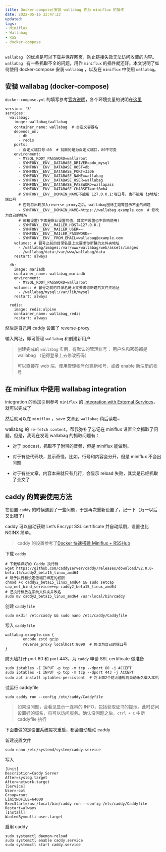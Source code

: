 ```yaml
---
title: Docker-compose|安装 wallabag 作为 miniflux 的插件
date: 2022-05-16 13:47:23
updated:
tags:
- Miniflux
- Wallabag
- RSS
- docker-compose
---
```


`wallabag ` 的优点是可以下载并保存网页，防止链接失效无法访问收藏的内容。`wallabag ` 有一些抓取不全的问题，用作 `miniflux` 的插件就还好。本文说明了如何使用 docker-compose 安装 `wallabag` ，以及在 `miniflux` 中使用 `wallabag`。

<!--more-->

## 安装 wallabag (docker-compose)

`docker-compose.yml` 的填写参考[官方说明](https://github.com/wallabag/docker#docker-compose)，各个环境变量的说明在[这里](https://github.com/wallabag/docker#environment-variables)

```
version: '3'
services:
  wallabag:
    image: wallabag/wallabag  
    container_name: wallabag  # 自定义容器名
    depends_on:    
      - db
      - redis
    ports:
      - 自定义端口号:80  # 前面的是为自定义端口，80不可变
    environment:
      - MYSQL_ROOT_PASSWORD=wallaroot
      - SYMFONY__ENV__DATABASE_DRIVER=pdo_mysql
      - SYMFONY__ENV__DATABASE_HOST=db
      - SYMFONY__ENV__DATABASE_PORT=3306
      - SYMFONY__ENV__DATABASE_NAME=wallabag
      - SYMFONY__ENV__DATABASE_USER=wallabag
      - SYMFONY__ENV__DATABASE_PASSWORD=wallapass
      - SYMFONY__ENV__DATABASE_CHARSET=utf8mb4
      # SYMFONY__ENV__DOMAIN_NAME不能用 127.0.0.1:端口号，也不能用 ip地址:端口号
      # 否则将出现加入reverse proxy之后，wallabag图标主题等显示不全的问题
      - SYMFONY__ENV__DOMAIN_NAME=https://wallabag.example.com  # 修改为自己的域名
      # 邮箱设置(下面是默认设置的值，其实不设置也不影响使用)
      - SYMFONY__ENV__MAILER_HOST=127.0.0.1
      - SYMFONY__ENV__MAILER_USER=~
      - SYMFONY__ENV__MAILER_PASSWORD=~
      - SYMFONY__ENV__FROM_EMAIL=wallabag@example.com
    volumes: # 冒号之前的目录名是上文要求你新建的文件夹地址
      - /wallabag/images:/var/www/wallabag/web/assets/images
      - /wallabag/data:/var/www/wallabag/data
    restart: always

  db:
    image: mariadb
    container_name: wallabag_mariadb
    environment:
      - MYSQL_ROOT_PASSWORD=wallaroot
    volumes: # 冒号之前的目录名是上文要求你新建的文件夹地址
      - /wallabag/mysql:/var/lib/mysql
    restart: always

  redis:
    image: redis:alpine
    container_name: wallabag_redis
    restart: always
```

然后是自己用 caddy 设置了 reverse-proxy

输入网址，即可管理 `wallabag` 和创建新用户

> 创建完成的 `wallabag` 实例，有默认的管理帐号： 用户名和密码都是 wallabag （记得登录上去修改密码）
>
> 可以直接在 web 端，使用管理帐号创建新帐号，或者 enable 新注册的帐号

## 在 miniflux 中使用 wallabag integration

integration 的添加引用参考 `miniflux` 的 [Integration with External Services](https://miniflux.app/docs/services.html#wallabag)，就可以完成了

然后就可以在 `miniflux` ，save 文章到 `wallabag` 稍后读啦~

wallabag 的 `re-fetch content`，帮我弥补了忘记在 miniflux 设置全文抓取了问题。但是，我现在发现 wallabag 的抓取问题有：

* 对于 podcast，抓取不了附带的音频，但是 miniflux 能做到。

* 对于有些代码块，显示奇怪，比如，行号和内容会分开，但是 miniflux 不会出问题

* 对于有些文章，内容本来就只有几行，会显示 reload 失败，其实是已经抓取了全文了

## caddy 的简要使用方法
在设置 `caddy` 的时候遇到了一些问题，于是再次重新设置了，记一下（万一以后又出错了）

caddy 可以自动获取 Let’s Encrypt SSL certificate 并自动续期，设置也比 NGINX 简单。 

> caddy 的设置参考了[Docker 快速搭建 Miniflux + RSSHub](https://www.jkg.tw/p3246/)

下载 `caddy`
```
# 下载编译好的 Caddy 执行档
wget https://github.com/caddyserver/caddy/releases/download/v2.0.0-beta.15/caddy2_beta15_linux_amd64
# 赋予执行和设定低端口绑定的权限
chmod +x caddy2_beta15_linux_amd64 && sudo setcap cap_net_bind_service=+ep caddy2_beta15_linux_amd64
# 把执行档放在系统文件夹并改名
sudo mv caddy2_beta15_linux_amd64 /usr/local/bin/caddy
```

创建 `caddyfile`
```
sudo mkdir /etc/caddy && sudo nano /etc/caddy/Caddyfile
```

写入 `caddyfile`
```
wallabag.example.com {
        encode zstd gzip
        reverse_proxy localhost:8090  # 修改为自己的端口号
}
```

防火墙打开 port 80 和 port 443，为 `caddy` 申请 SSL certificate 做准备
```
sudo iptables -I INPUT -p tcp -m tcp --dport 80 -j ACCEPT
sudo iptables -I INPUT -p tcp -m tcp --dport 443 -j ACCEPT
sudo apt install iptables-persistent  # 将上面2个防火墙规则自动永久载入本机
```
试运行 caddyfile
```
sudo caddy run --config /etc/caddy/Caddyfile
```
> 如果没问题，会看见显示一连串的 INFO，包括获取证书的提示。此时访问设置好的域名，将可以访问服务。确认没问题之后，`ctrl + C` 中断 caddyfile 执行

下面要做的是设置系统每次重启，都会自动启动 caddy

新建设置文件
```
sudo nano /etc/systemd/system/caddy.service
```
写入
```
[Unit]
Description=Caddy Server
After=syslog.target
After=network.target
[Service]
User=root
Group=root
LimitNOFILE=64000
ExecStart=/usr/local/bin/caddy run --config /etc/caddy/Caddyfile
Restart=always
[Install]
WantedBy=multi-user.target
```

启用 caddy
```
sudo systemctl daemon-reload
sudo systemctl enable caddy.service
sudo systemctl start caddy.service
```
